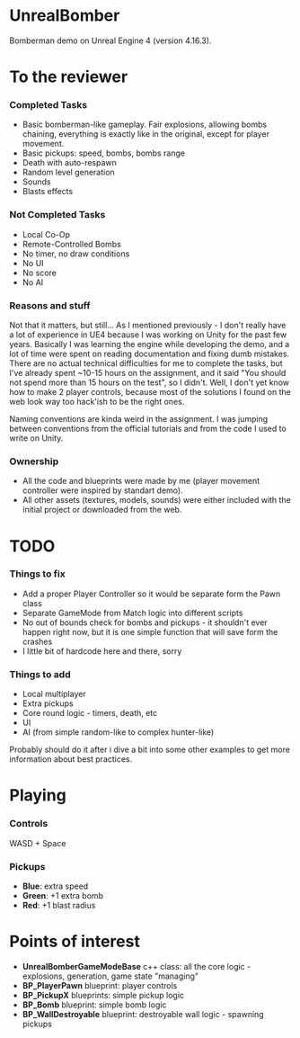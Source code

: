# UnrealBomber
Bomberman demo on Unreal Engine 4 (version 4.16.3).

# To the reviewer
### Completed Tasks
* Basic bomberman-like gameplay. Fair explosions, allowing bombs chaining, everything is exactly like in the original, except for player movement.
* Basic pickups: speed, bombs, bombs range
* Death with auto-respawn
* Random level generation
* Sounds
* Blasts effects

### Not Completed Tasks
* Local Co-Op
* Remote-Controlled Bombs
* No timer, no draw conditions
* No UI
* No score
* No AI

### Reasons and stuff
Not that it matters, but still... As I mentioned previously - I don't really have a lot of experience in UE4 because I was working on Unity for the past few years. Basically I was learning the engine while developing the demo, and a lot of time were spent on reading documentation and fixing dumb mistakes. There are no actual technical difficulties for me to complete the tasks, but I've already spent ~10-15 hours on the assignment, and it said "You should not spend more than 15 hours on the test", so I didn't. Well, I don't yet know how to make 2 player controls, because most of the solutions I found on the web look way too hack'ish to be the right ones.

Naming conventions are kinda weird in the assignment. I was jumping between conventions from the official tutorials and from the code I used to write on Unity.

### Ownership
* All the code and blueprints were made by me (player movement controller were inspired by standart demo).
* All other assets (textures, models, sounds) were either included with the initial project or downloaded from the web.

# TODO
### Things to fix
* Add a proper Player Controller so it would be separate form the Pawn class
* Separate GameMode from Match logic into different scripts
* No out of bounds check for bombs and pickups - it shouldn't ever happen right now, but it is one simple function that will save form the crashes
* I little bit of hardcode here and there, sorry

### Things to add
* Local multiplayer
* Extra pickups
* Core round logic - timers, death, etc
* UI
* AI (from simple random-like to complex hunter-like)

Probably should do it after i dive a bit into some other examples to get more information about best practices.

# Playing
### Controls
WASD + Space
### Pickups
* **Blue**: extra speed
* **Green**: +1 extra bomb
* **Red**: +1 blast radius

# Points of interest
* **UnrealBomberGameModeBase** c++ class: all the core logic - explosions, generation, game state "managing"
* **BP_PlayerPawn** blueprint: player controls
* **BP_PickupX** blueprints: simple pickup logic
* **BP_Bomb** blueprint: simple bomb logic
* **BP_WallDestroyable** blueprint: destroyable wall logic - spawning pickups
